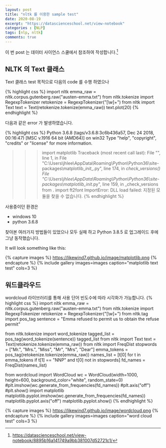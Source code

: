 ```yaml
---
layout: post
title: "nltk 를 이용한 sample test"
date: 2020-08-19
excerpt: "https://datascienceschool.net/view-notebook"
categories : [NLP]
tags: [nlp, nltk]
comments: true
---
```




이 번 post 는 데이터 사이언스 스쿨에서 참조하여 작성합니다.[^1]

[^1]: <https://datascienceschool.net/view-notebook/8895b16a141749a9bb381007d52721c1/>

## NLTK 의 Text 클래스

Text 클래스 test 목적으로 다음의 code 를 수행 하였으나 



{% highlight css %}
 import nltk
 emma_raw = nltk.corpus.gutenberg.raw("austen-emma.txt")
 from nltk.tokenize import RegexpTokenizer
 retokenize = RegexpTokenizer("[\w]+")
 from nltk import Text
 text = Text(retokenize.tokenize(emma_raw))
 text.plot(20)
{% endhighlight %}


다음과 같은 error 가 발생하였습니다.

{% highlight css %}
Python 3.6.8 (tags/v3.6.8:3c6b436a57, Dec 24 2018, 00:16:47) [MSC v.1916 64 bit (AMD64)] on win32
Type "help", "copyright", "credits" or "license" for more information.
>>> import matplotlib
Traceback (most recent call last):
  File "<stdin>", line 1, in <module>
  File "C:\Users\jhlee\AppData\Roaming\Python\Python36\site-packages\matplotlib\__init__.py", line 174, in <module>
    _check_versions()
  File "C:\Users\jhlee\AppData\Roaming\Python\Python36\site-packages\matplotlib\__init__.py", line 159, in _check_versions
    from . import ft2font
ImportError: DLL load failed: 지정된 모듈을 찾을 수 없습니다.
{% endhighlight %}

사용중이던 환경은 
- windows 10
- python 3.6.8

찾아본 여러가지 방법들이 있었으나 모두 실패 하고 Python 3.8.5 로 업그레이드 후에 그냥 동작했습니다.

It will look something like this:

{% capture images %}
	https://likewind7.github.io/image/matplotlib.png
{% endcapture %}
{% include gallery images=images caption="matplotlib text test" cols=3 %}




## 워드클라우드

wordcloud 라이브러리를 통해 사용 단어 빈도수에 따라 시각화가 가능합니다.
{% highlight css %}
import nltk
emma_raw = nltk.corpus.gutenberg.raw("austen-emma.txt")
from nltk.tokenize import RegexpTokenizer
retokenize = RegexpTokenizer("[\w]+")
from nltk.tag import pos_tag
sentence = "Emma refused to permit us to obtain the refuse permit"

from nltk.tokenize import word_tokenize
tagged_list = pos_tag(word_tokenize(sentence))
tagged_list
from nltk import Text
text = Text(retokenize.tokenize(emma_raw))
from nltk import FreqDist
stopwords = ["Mr.", "Mrs.", "Miss", "Mr", "Mrs", "Dear"]
emma_tokens = pos_tag(retokenize.tokenize(emma_raw))
names_list = [t[0] for t in emma_tokens if t[1] == "NNP" and t[0] not in stopwords]
fd_names = FreqDist(names_list)

from wordcloud import WordCloud
wc = WordCloud(width=1000, height=600, background_color="white", random_state=0)
#plt.imshow(wc.generate_from_frequencies(fd_names))
#plt.axis("off")
#plt.show()
import matplotlib
matplotlib.pyplot.imshow(wc.generate_from_frequencies(fd_names))
matplotlib.pyplot.axis("off")
matplotlib.pyplot.show()
{% endhighlight %}

{% capture images %}
	https://likewind7.github.io/image/wordcloud.png
{% endcapture %}
{% include gallery images=images caption="word cloud test" cols=3 %}